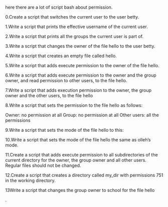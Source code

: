 here there are a lot of script bash about permission.

0.Create a script that switches the current user to the user betty.


1.Write a script that prints the effective username of the current user.


2.Write a script that prints all the groups the current user is part of.


3.Write a script that changes the owner of the file hello to the user betty.


4.Write a script that creates an empty file called hello.


5.Write a script that adds execute permission to the owner of the file hello.


6.Write a script that adds execute permission to the owner and the group owner, and read permission to other users, to the file hello.


7.Write a script that adds execution permission to the owner, the group owner and the other users, to the file hello


8.Write a script that sets the permission to the file hello as follows:

Owner: no permission at all
Group: no permission at all
Other users: all the permissions

9.Write a script that sets the mode of the file hello to this:


10.Write a script that sets the mode of the file hello the same as olleh’s mode.


11.Create a script that adds execute permission to all subdirectories of the current directory for the owner, the group owner and all other users. Regular files should not be changed.



12.Create a script that creates a directory called my_dir with permissions 751 in the working directory.


13Write a script that changes the group owner to school for the file hello

.